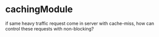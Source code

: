 # cachingModule
if same heavy traffic request come in server with cache-miss, how can control these requests with non-blocking?
